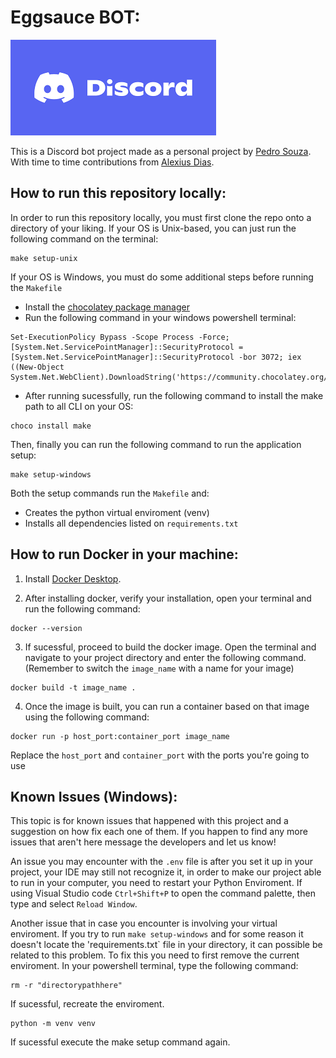 # Eggsauce BOT:

![alt text](image-2.png)

This is a Discord bot project made as a personal project by  [Pedro Souza](github.com/Pedro05Souza). With time to time contributions from [Alexius Dias](github.com/AlexiusMD).

## How to run this repository locally:

In order to run this repository locally, you must first clone the repo onto a directory of your liking. If your OS is Unix-based, you can just run the following command on the terminal:
```
make setup-unix
```

If your OS is Windows, you must do some additional steps before running the `Makefile`
- Install the [chocolatey package manager](https://chocolatey.org/install) 
- Run the following command in your windows powershell terminal:
```
Set-ExecutionPolicy Bypass -Scope Process -Force; [System.Net.ServicePointManager]::SecurityProtocol = [System.Net.ServicePointManager]::SecurityProtocol -bor 3072; iex ((New-Object System.Net.WebClient).DownloadString('https://community.chocolatey.org/install.ps1'))
```
- After running sucessfully, run the following command to install the make path to all CLI on your OS:

```
choco install make
```

Then, finally you can run the following command to run the application setup:

```
make setup-windows
```

Both the setup commands run the `Makefile` and:
* Creates the python virtual enviroment (venv)
* Installs all dependencies listed on `requirements.txt`





## How to run Docker in your machine:

1. Install [Docker Desktop](https://www.docker.com/products/docker-desktop.).

2. After installing docker, verify your installation, open your terminal and run the following command:

```
docker --version
```

3. If sucessful, proceed to build the docker image. Open the terminal and navigate to your project directory and enter the following command. (Remember to switch the `image_name` with a name for your image)

```
docker build -t image_name .
```

4. Once the image is built, you can run a container based on that image using the following command:

```
docker run -p host_port:container_port image_name
```
Replace the `host_port` and `container_port` with the ports you're going to use


## Known Issues (Windows):
This topic is for known issues that happened with this project and a suggestion on how fix each one of them. If you happen to find any more issues that aren't here message the developers and let us know!

An issue you may encounter with the `.env` file is after you set it up in your project, your IDE may still not recognize it, in order to make our project able to run in your computer, you need to restart your Python Enviroment. If using Visual Studio code `Ctrl+Shift+P` to open the command palette, then type and select `Reload Window`.

Another issue that in case you encounter is involving your virtual enviroment. If you try to run `make setup-windows` and for some reason it doesn't locate the 'requirements.txt` file in your directory, it can possible be related to this problem. To fix this you need to first remove the current enviroment. In your powershell terminal, type the following command:

```
rm -r "directorypathhere"
```
If sucessful, recreate the enviroment. 
```
python -m venv venv
```
If sucessful execute the make setup command again.

